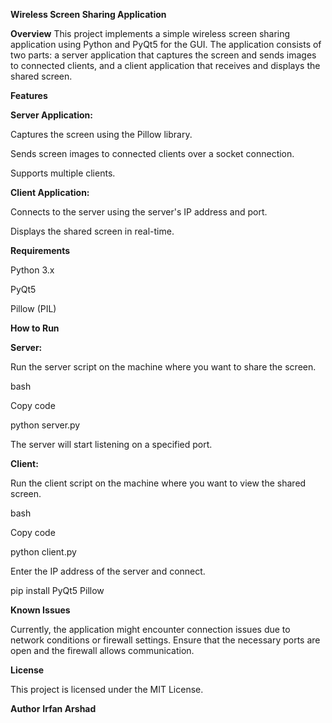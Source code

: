 **Wireless Screen Sharing Application**

**Overview**
This project implements a simple wireless screen sharing application using Python and PyQt5 for the GUI. The application consists of two parts: a server application that captures the screen and sends images to connected clients, and a client application that receives and displays the shared screen.

**Features**

**Server Application:**

Captures the screen using the Pillow library.

Sends screen images to connected clients over a socket connection.

Supports multiple clients.

**Client Application:**

Connects to the server using the server's IP address and port.

Displays the shared screen in real-time.

**Requirements**

Python 3.x

PyQt5

Pillow (PIL)

**How to Run**

**Server:**

Run the server script on the machine where you want to share the screen.

bash

Copy code

python server.py

The server will start listening on a specified port.

**Client:**

Run the client script on the machine where you want to view the shared screen.

bash

Copy code

python client.py

Enter the IP address of the server and connect.

pip install PyQt5 Pillow


**Known Issues**

Currently, the application might encounter connection issues due to network conditions or firewall settings. Ensure that the necessary ports are open and the firewall allows communication.

**License**

This project is licensed under the MIT License.

**Author**
**Irfan Arshad**
